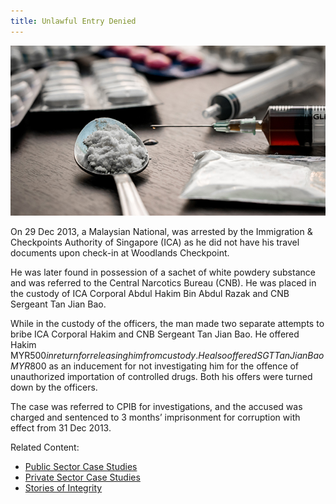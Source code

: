 ```yaml
---
title: Unlawful Entry Denied
---
```


<img src="/images/case/story_unlawful-entry1.jpg" alt="Unlawful Entry Denied">

On 29 Dec 2013, a Malaysian National, was arrested by the Immigration & Checkpoints Authority of Singapore (ICA) as he did not have his travel documents upon check-in at Woodlands Checkpoint.

He was later found in possession of a sachet of white powdery substance and was referred to the Central Narcotics Bureau (CNB). He was placed in the custody of ICA Corporal Abdul Hakim Bin Abdul Razak and CNB Sergeant Tan Jian Bao.

While in the custody of the officers, the man made two separate attempts to bribe ICA Corporal Hakim and CNB Sergeant Tan Jian Bao. He offered Hakim MYR$500 in return for releasing him from custody. He also offered SGT Tan Jian Bao MYR$800 as an inducement for not investigating him for the offence of unauthorized importation of controlled drugs. Both his offers were turned down by the officers.

The case was referred to CPIB for investigations, and the accused was charged and sentenced to 3 months’ imprisonment for corruption with effect from 31 Dec 2013.


Related Content:

* [Public Sector Case Studies](/about-corruption/case-studies/public-sector/)
* [Private Sector Case Studies](/about-corruption/case-studies/private-sector/)
* [Stories of Integrity](/about-corruption/case-studies/stories-of-integrity/)
